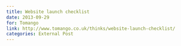 ```yaml
---
title: Website launch checklist
date: 2013-09-29
for: Tomango
link: http://www.tomango.co.uk/thinks/website-launch-checklist/
categories: External Post
---
```

